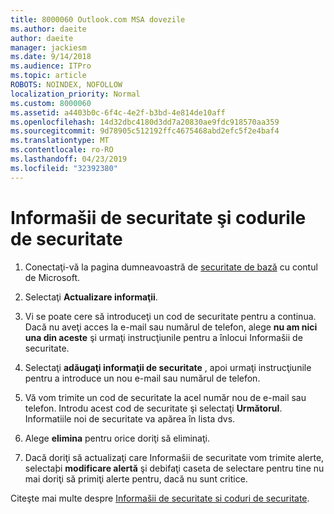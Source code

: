 ```yaml
---
title: 8000060 Outlook.com MSA dovezile
ms.author: daeite
author: daeite
manager: jackiesm
ms.date: 9/14/2018
ms.audience: ITPro
ms.topic: article
ROBOTS: NOINDEX, NOFOLLOW
localization_priority: Normal
ms.custom: 8000060
ms.assetid: a4403b0c-6f4c-4e2f-b3bd-4e814de10aff
ms.openlocfilehash: 14d32dbc4180d3dd7a20830ae9fdc918570aa359
ms.sourcegitcommit: 9d78905c512192ffc4675468abd2efc5f2e4baf4
ms.translationtype: MT
ms.contentlocale: ro-RO
ms.lasthandoff: 04/23/2019
ms.locfileid: "32392380"
---
```

# <a name="security-info-and-security-codes"></a>Informašii de securitate şi codurile de securitate

1. Conectaţi-vă la pagina dumneavoastră de [securitate de bază](https://account.microsoft.com/security) cu contul de Microsoft. 
    
2. Selectaţi **Actualizare informaţii**. 
    
3. Vi se poate cere să introduceţi un cod de securitate pentru a continua. Dacă nu aveţi acces la e-mail sau numărul de telefon, alege **nu am nici una din aceste** şi urmaţi instrucţiunile pentru a înlocui Informašii de securitate. 
    
4. Selectaţi **adăugaţi informaţii de securitate** , apoi urmaţi instrucţiunile pentru a introduce un nou e-mail sau numărul de telefon. 
    
5. Vă vom trimite un cod de securitate la acel număr nou de e-mail sau telefon. Introdu acest cod de securitate şi selectaţi **Următorul**. Informatiile noi de securitate va apărea în lista dvs. 
    
6. Alege **elimina** pentru orice doriţi să eliminaţi. 
    
7. Dacă doriţi să actualizaţi care Informašii de securitate vom trimite alerte, selectaþi **modificare alertă** şi debifaţi caseta de selectare pentru tine nu mai doriţi să primiţi alerte pentru, dacă nu sunt critice. 
    
Citeşte mai multe despre [Informašii de securitate si coduri de securitate](https://support.microsoft.com/help/12428/).
  

